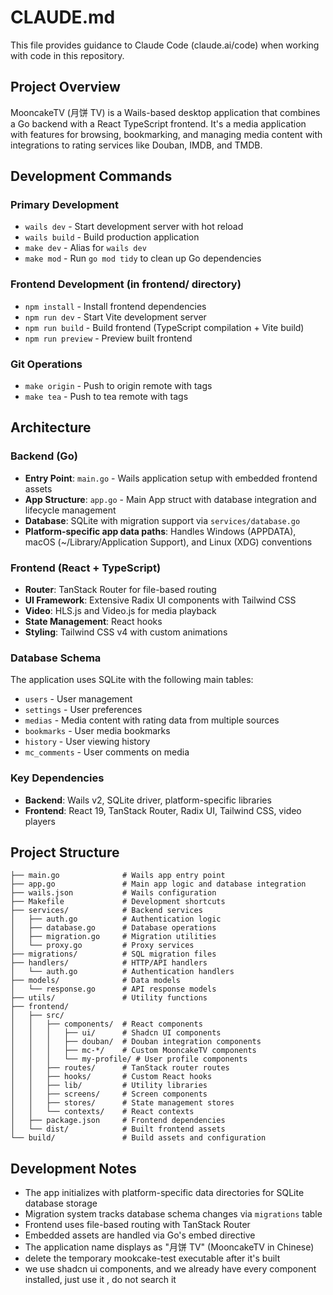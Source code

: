 # CLAUDE.md

This file provides guidance to Claude Code (claude.ai/code) when working with code in this repository.

## Project Overview

MooncakeTV (月饼 TV) is a Wails-based desktop application that combines a Go backend with a React TypeScript frontend. It's a media application with features for browsing, bookmarking, and managing media content with integrations to rating services like Douban, IMDB, and TMDB.

## Development Commands

### Primary Development

- `wails dev` - Start development server with hot reload
- `wails build` - Build production application
- `make dev` - Alias for `wails dev`
- `make mod` - Run `go mod tidy` to clean up Go dependencies

### Frontend Development (in frontend/ directory)

- `npm install` - Install frontend dependencies
- `npm run dev` - Start Vite development server
- `npm run build` - Build frontend (TypeScript compilation + Vite build)
- `npm run preview` - Preview built frontend

### Git Operations

- `make origin` - Push to origin remote with tags
- `make tea` - Push to tea remote with tags

## Architecture

### Backend (Go)

- **Entry Point**: `main.go` - Wails application setup with embedded frontend assets
- **App Structure**: `app.go` - Main App struct with database integration and lifecycle management
- **Database**: SQLite with migration support via `services/database.go`
- **Platform-specific app data paths**: Handles Windows (APPDATA), macOS (~/Library/Application Support), and Linux (XDG) conventions

### Frontend (React + TypeScript)

- **Router**: TanStack Router for file-based routing
- **UI Framework**: Extensive Radix UI components with Tailwind CSS
- **Video**: HLS.js and Video.js for media playback
- **State Management**: React hooks
- **Styling**: Tailwind CSS v4 with custom animations

### Database Schema

The application uses SQLite with the following main tables:

- `users` - User management
- `settings` - User preferences
- `medias` - Media content with rating data from multiple sources
- `bookmarks` - User media bookmarks
- `history` - User viewing history
- `mc_comments` - User comments on media

### Key Dependencies

- **Backend**: Wails v2, SQLite driver, platform-specific libraries
- **Frontend**: React 19, TanStack Router, Radix UI, Tailwind CSS, video players

## Project Structure

```
├── main.go              # Wails app entry point
├── app.go               # Main app logic and database integration
├── wails.json           # Wails configuration
├── Makefile             # Development shortcuts
├── services/            # Backend services
│   ├── auth.go          # Authentication logic
│   ├── database.go      # Database operations
│   ├── migration.go     # Migration utilities
│   └── proxy.go         # Proxy services
├── migrations/          # SQL migration files
├── handlers/            # HTTP/API handlers
│   └── auth.go          # Authentication handlers
├── models/              # Data models
│   └── response.go      # API response models
├── utils/               # Utility functions
├── frontend/
│   ├── src/
│   │   ├── components/  # React components
│   │   │   ├── ui/      # Shadcn UI components
│   │   │   ├── douban/  # Douban integration components
│   │   │   ├── mc-*/    # Custom MooncakeTV components
│   │   │   └── my-profile/ # User profile components
│   │   ├── routes/      # TanStack router routes
│   │   ├── hooks/       # Custom React hooks
│   │   ├── lib/         # Utility libraries
│   │   ├── screens/     # Screen components
│   │   ├── stores/      # State management stores
│   │   └── contexts/    # React contexts
│   ├── package.json     # Frontend dependencies
│   └── dist/            # Built frontend assets
└── build/               # Build assets and configuration
```

## Development Notes

- The app initializes with platform-specific data directories for SQLite database storage
- Migration system tracks database schema changes via `migrations` table
- Frontend uses file-based routing with TanStack Router
- Embedded assets are handled via Go's embed directive
- The application name displays as "月饼 TV" (MooncakeTV in Chinese)
- delete the temporary mookcake-test executable after it's built
- we use shadcn ui components, and we already have every component installed, just use it , do not search it
